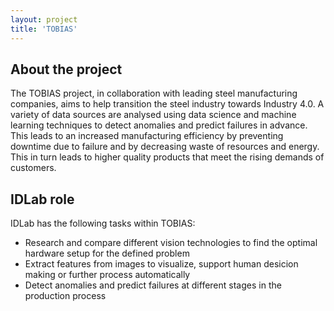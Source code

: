 ```yaml
---
layout: project
title: 'TOBIAS'
---
```


## About the project

The TOBIAS project, in collaboration with leading steel manufacturing companies, aims to help transition the steel industry towards Industry 4.0. A variety of data sources are analysed using data science and machine learning techniques to detect anomalies and predict failures in advance. This leads to an increased manufacturing efficiency by preventing downtime due to failure and by decreasing waste of resources and energy. This in turn leads to higher quality products that meet the rising demands of customers.

## IDLab role

IDLab has the following tasks within TOBIAS:

* Research and compare different vision technologies to find the optimal hardware setup for the defined problem
* Extract features from images to visualize, support human desicion making or further process automatically
* Detect anomalies and predict failures at different stages in the production process
